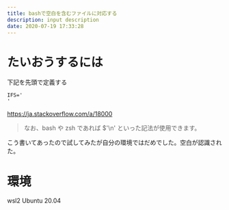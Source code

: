 ```yaml
---
title: bashで空白を含むファイルに対応する
description: input description
date: 2020-07-19 17:33:28
---
```


# たいおうするには
下記を先頭で定義する

```
IFS='
'
```

https://ja.stackoverflow.com/a/18000


> なお、bash や zsh であれば $'\n' といった記法が使用できます。

こう書いてあったので試してみたが自分の環境ではだめでした。空白が認識された。

# 環境
wsl2
Ubuntu 20.04